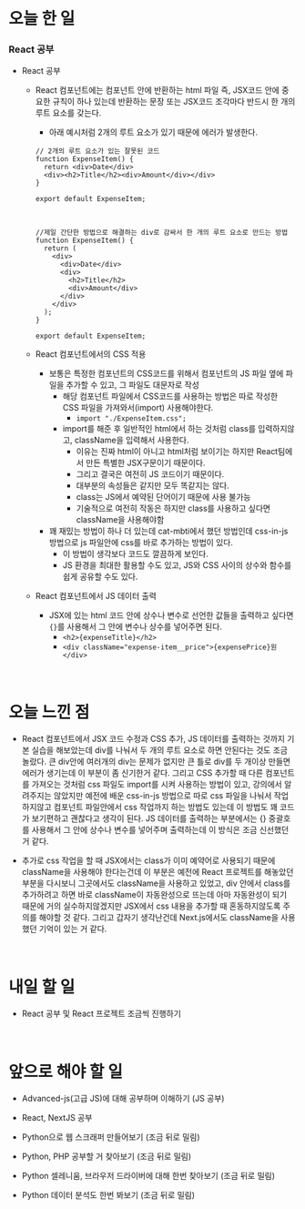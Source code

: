 # 오늘 한 일

### React 공부

- React 공부

  - React 컴포넌트에는 컴포넌트 안에 반환하는 html 파일 즉, JSX코드 안에 중요한 규칙이 하나 있는데 반환하는 문장 또는 JSX코드 조각마다 반드시 한 개의 루트 요소를 갖는다.

    - 아래 예시처럼 2개의 루트 요소가 있기 때문에 에러가 발생한다.

    ```
    // 2개의 루트 요소가 있는 잘못된 코드
    function ExpenseItem() {
      return <div>Date</div>
      <div><h2>Title</h2><div>Amount</div></div>
    }

    export default ExpenseItem;



    //제일 간단한 방법으로 해결하는 div로 감싸서 한 개의 루트 요소로 만드는 방법
    function ExpenseItem() {
      return (
        <div>
          <div>Date</div>
          <div>
            <h2>Title</h2>
            <div>Amount</div>
          </div>
        </div>
      );
    }

    export default ExpenseItem;
    ```

  - React 컴포넌트에서의 CSS 적용
    - 보통은 특정한 컴포넌트의 CSS코드를 위해서 컴포넌트의 JS 파일 옆에 파일을 추가할 수 있고, 그 파일도 대문자로 작성
      - 해당 컴포넌트 파일에서 CSS코드를 사용하는 방법은 따로 작성한 CSS 파일을 가져와서(import) 사용해야한다.
        - `import "./ExpenseItem.css";`
      - import를 해준 후 일반적인 html에서 하는 것처럼 class를 입력하지않고, className을 입력해서 사용한다.
        - 이유는 진짜 html이 아니고 html처럼 보이기는 하지만 React팀에서 만든 특별한 JSX구문이기 때문이다.
        - 그리고 결국은 여전히 JS 코드이기 때문이다.
        - 대부분의 속성들은 같지만 모두 똑같지는 않다.
        - class는 JS에서 예약된 단어이기 때문에 사용 불가능
        - 기술적으로 여전히 작동은 하지만 class를 사용하고 싶다면 className을 사용해야함
    - 꽤 재밌는 방법이 하나 더 있는데 cat-mbti에서 했던 방법인데 css-in-js 방법으로 js 파일안에 css를 바로 추가하는 방법이 있다.
      - 이 방법이 생각보다 코드도 깔끔하게 보인다.
      - JS 환경을 최대한 활용할 수도 있고, JS와 CSS 사이의 상수와 함수를 쉽게 공유할 수도 있다.
  - React 컴포넌트에서 JS 데이터 출력
    - JSX에 있는 html 코드 안에 상수나 변수로 선언한 값들을 출력하고 싶다면 `{}`를 사용해서 그 안에 변수나 상수를 넣어주면 된다.
      - `<h2>{expenseTitle}</h2>`
      - `<div className="expense-item__price">{expensePrice}원</div>`

<br />

# 오늘 느낀 점

- React 컴포넌트에서 JSX 코드 수정과 CSS 추가, JS 데이터를 출력하는 것까지 기본 실습을 해보았는데 div를 나눠서 두 개의 루트 요소로 하면 안된다는 것도 조금 놀랐다. 큰 div안에 여러개의 div는 문제가 없지만 큰 틀로 div를 두 개이상 만들면 에러가 생기는데 이 부분이 좀 신기한거 같다. 그리고 CSS 추가할 때 다른 컴포넌트를 가져오는 것처럼 css 파일도 import를 시켜 사용하는 방법이 있고, 강의에서 알려주지는 않았지만 예전에 배운 css-in-js 방법으로 따로 css 파일을 나눠서 작업하지않고 컴포넌트 파일안에서 css 작업까지 하는 방법도 있는데 이 방법도 꽤 코드가 보기편하고 괜찮다고 생각이 된다. JS 데이터를 출력하는 부분에서는 {} 중괄호를 사용해서 그 안에 상수나 변수를 넣어주며 출력하는데 이 방식은 조금 신선했던거 같다.

- 추가로 css 작업을 할 때 JSX에서는 class가 이미 예약어로 사용되기 때문에 className을 사용해야 한다는건데 이 부분은 예전에 React 프로젝트를 해놓았던 부분을 다시보니 그곳에서도 className을 사용하고 있었고, div 안에서 class를 추가하려고 하면 바로 className이 자동완성으로 뜨는데 아마 자동완성이 되기 때문에 거의 실수하지않겠지만 JSX에서 css 내용을 추가할 때 혼동하지않도록 주의를 해야할 것 같다. 그리고 갑자기 생각난건데 Next.js에서도 className을 사용했던 기억이 있는 거 같다.

<br />

# 내일 할 일

- React 공부 및 React 프로젝트 조금씩 진행하기

<br />

# 앞으로 해야 할 일

- Advanced-js(고급 JS)에 대해 공부하며 이해하기 (JS 공부)

- React, NextJS 공부

- Python으로 웹 스크래퍼 만들어보기 (조금 뒤로 밀림)

- Python, PHP 공부할 거 찾아보기 (조금 뒤로 밀림)

- Python 셀레니움, 브라우저 드라이버에 대해 한번 찾아보기 (조금 뒤로 밀림)

- Python 데이터 분석도 한번 봐보기 (조금 뒤로 밀림)
